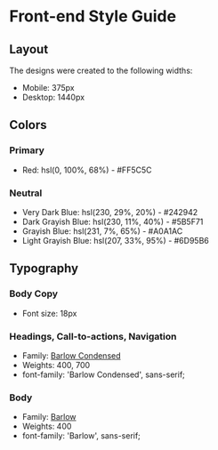 # Front-end Style Guide

## Layout

The designs were created to the following widths:

- Mobile: 375px
- Desktop: 1440px

## Colors

### Primary

- Red: hsl(0, 100%, 68%) - #FF5C5C

### Neutral

- Very Dark Blue: hsl(230, 29%, 20%) - #242942
- Dark Grayish Blue: hsl(230, 11%, 40%) - #5B5F71
- Grayish Blue: hsl(231, 7%, 65%) - #A0A1AC
- Light Grayish Blue: hsl(207, 33%, 95%) - #6D95B6

## Typography

### Body Copy

- Font size: 18px

### Headings, Call-to-actions, Navigation

- Family: [Barlow Condensed](https://fonts.google.com/specimen/Barlow+Condensed)
- Weights: 400, 700
- font-family: 'Barlow Condensed', sans-serif;

### Body

- Family: [Barlow](https://fonts.google.com/specimen/Barlow)
- Weights: 400
- font-family: 'Barlow', sans-serif;
